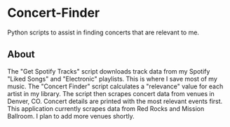 # Concert-Finder

Python scripts to assist in finding concerts that are relevant to me.

## About

The "Get Spotify Tracks" script downloads track data from my Spotify "Liked Songs" and "Electronic" playlists. This is where I save most of my music.
The "Concert Finder" script calculates a "relevance" value for each artist in my library. The script then scrapes concert data from venues in Denver, CO. Concert details are printed with the most relevant events first.
This application currently scrapes data from Red Rocks and Mission Ballroom. I plan to add more venues shortly. 
